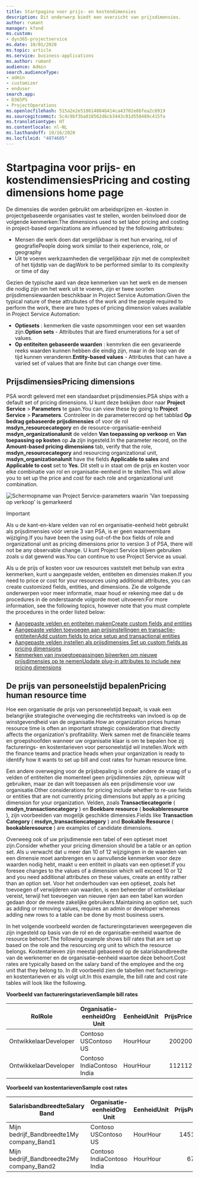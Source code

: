 ```yaml
---
title: Startpagina voor prijs- en kostendimensies
description: Dit onderwerp biedt een overzicht van prijsdimensies.
author: rumant
manager: kfend
ms.custom:
- dyn365-projectservice
ms.date: 10/01/2020
ms.topic: article
ms.service: business-applications
ms.author: rumant
audience: Admin
search.audienceType:
- admin
- customizer
- enduser
search.app:
- D365PS
- ProjectOperations
ms.openlocfilehash: 515a2e2e518614884b414ca43702e8bfea2c6919
ms.sourcegitcommit: 5c4c9bf3ba018562d6cb3443c01d550489c415fa
ms.translationtype: HT
ms.contentlocale: nl-NL
ms.lasthandoff: 10/16/2020
ms.locfileid: "4074605"
---
```

# <a name="pricing-and-costing-dimensions-home-page"></a><span data-ttu-id="e1185-103">Startpagina voor prijs- en kostendimensies</span><span class="sxs-lookup"><span data-stu-id="e1185-103">Pricing and costing dimensions home page</span></span>

<span data-ttu-id="e1185-104">De dimensies die worden gebruikt om arbeidsprijzen en -kosten in projectgebaseerde organisaties vast te stellen, worden beïnvloed door de volgende kenmerken:</span><span class="sxs-lookup"><span data-stu-id="e1185-104">The dimensions used to set labor pricing and costing in project-based organizations are influenced by the following attributes:</span></span>

- <span data-ttu-id="e1185-105">Mensen die werk doen dat vergelijkbaar is met hun ervaring, rol of geografie</span><span class="sxs-lookup"><span data-stu-id="e1185-105">People doing work similar to their experience, role, or geography</span></span>
- <span data-ttu-id="e1185-106">Uit te voeren werkzaamheden die vergelijkbaar zijn met de complexiteit of het tijdstip van de dag</span><span class="sxs-lookup"><span data-stu-id="e1185-106">Work to be performed similar to its complexity or time of day</span></span>

<span data-ttu-id="e1185-107">Gezien de typische aard van deze kenmerken van het werk en de mensen die nodig zijn om het werk uit te voeren, zijn er twee soorten prijsdimensiewaarden beschikbaar in Project Service Automation:</span><span class="sxs-lookup"><span data-stu-id="e1185-107">Given the typical nature of these attrubutes of the work and the people required to perform the work, there are two types of pricing dimension values available in Project Service Automation:</span></span> 

- <span data-ttu-id="e1185-108">**Optiesets** : kenmerken die vaste opsommingen voor een set waarden zijn.</span><span class="sxs-lookup"><span data-stu-id="e1185-108">**Option sets** - Attributes that are fixed enumerations for a set of values.</span></span>
- <span data-ttu-id="e1185-109">**Op entiteiten gebaseerde waarden** : kenmrken die een gevarieerde reeks waarden kunnen hebben die eindig zijn, maar in de loop van de tijd kunnen veranderen.</span><span class="sxs-lookup"><span data-stu-id="e1185-109">**Entity-based values** - Attributes that can have a varied set of values that are finite but can change over time.</span></span>

## <a name="pricing-dimensions"></a><span data-ttu-id="e1185-110">Prijsdimensies</span><span class="sxs-lookup"><span data-stu-id="e1185-110">Pricing dimensions</span></span>

<span data-ttu-id="e1185-111">PSA wordt geleverd met een standaardset prijsdimensies.</span><span class="sxs-lookup"><span data-stu-id="e1185-111">PSA ships with a default set of pricing dimensions.</span></span> <span data-ttu-id="e1185-112">U kunt deze bekijken door naar **Project Service** > **Parameters** te gaan.</span><span class="sxs-lookup"><span data-stu-id="e1185-112">You can view these by going to **Project Service** > **Parameters**.</span></span> <span data-ttu-id="e1185-113">Controleer in de parameterrecord op het tabblad **Op bedrag gebaseerde prijsdimensies** of voor de rol **msdyn_resourcecategory** en de resource-organisatie-eenheid **msdyn_organizationalunit** de velden **Van toepassing op verkoop** en **Van toepassing op kosten** op **Ja** zijn ingesteld.</span><span class="sxs-lookup"><span data-stu-id="e1185-113">In the parameter record, on the **Amount-based pricing dimensions** tab, verify that the role, **msdyn_resourcecategory** and resourcing organizational unit, **msdyn_organizationalunit** have the fields **Applicable to sales** and **Applicable to cost** set to **Yes**.</span></span> <span data-ttu-id="e1185-114">Dit stelt u in staat om de prijs en kosten voor elke combinatie van rol en organisatie-eenheid in te stellen.</span><span class="sxs-lookup"><span data-stu-id="e1185-114">This will allow you to set up the price and cost for each role and organizational unit combination.</span></span>

![Schermopname van Project Service-parameters waarin 'Van toepassing op verkoop' is gemarkeerd](media/PS-OOB-parameters.png)

> [!IMPORTANT]
> <span data-ttu-id="e1185-116">Als u de kant-en-klare velden van rol en organisatie-eenheid hebt gebruikt als prijsdimensies vóór versie 3 van PSA, is er geen waarneembare wijziging.</span><span class="sxs-lookup"><span data-stu-id="e1185-116">If you have been the using out-of-the box fields of role and organizational unit as pricing dimensions prior to version 3 of PSA, there will not be any observable change.</span></span> <span data-ttu-id="e1185-117">U kunt Project Service blijven gebruiken zoals u dat gewend was.</span><span class="sxs-lookup"><span data-stu-id="e1185-117">You can continue to use Project Service as usual.</span></span> 

<span data-ttu-id="e1185-118">Als u de prijs of kosten voor uw resources vaststelt met behulp van extra kenmerken, kunt u aangepaste velden, entiteiten en dimensies maken.</span><span class="sxs-lookup"><span data-stu-id="e1185-118">If you need to price or cost for your resources using additional attributes, you can create customized fields, entities, and dimensions.</span></span> <span data-ttu-id="e1185-119">Zie de volgende onderwerpen voor meer informatie, maar houd er rekening mee dat u de procedures in de onderstaande volgorde moet uitvoeren:</span><span class="sxs-lookup"><span data-stu-id="e1185-119">For more information, see the following topics, however note that you must complete the procedures in the order listed below:</span></span>

- [<span data-ttu-id="e1185-120">Aangepaste velden en entiteiten maken</span><span class="sxs-lookup"><span data-stu-id="e1185-120">Create custom fields and entities</span></span>](create-custom-fields-entities.md)
- [<span data-ttu-id="e1185-121">Aangepaste velden toevoegen aan prijsinstellingen en transactie-entiteiten</span><span class="sxs-lookup"><span data-stu-id="e1185-121">Add custom fields to price setup and transactional entities</span></span>](field-references.md)
- [<span data-ttu-id="e1185-122">Aangepaste velden instellen als prijsdimensies </span><span class="sxs-lookup"><span data-stu-id="e1185-122">Set up custom fields as pricing dimensions</span></span>](set-up-pricing-dimensions.md)
- [<span data-ttu-id="e1185-123">Kenmerken van invoegtoepassingen bijwerken om nieuwe prijsdimensies op te nemen</span><span class="sxs-lookup"><span data-stu-id="e1185-123">Update plug-in attributes to include new pricing dimensions</span></span>](update-plug-in-attributes.md)

## <a name="pricing-human-resource-time"></a><span data-ttu-id="e1185-124">De prijs van personeelstijd bepalen</span><span class="sxs-lookup"><span data-stu-id="e1185-124">Pricing human resource time</span></span>
<span data-ttu-id="e1185-125">Hoe een organisatie de prijs van personeelstijd bepaalt, is vaak een belangrijke strategische overweging die rechtstreeks van invloed is op de winstgevendheid van de organisatie.</span><span class="sxs-lookup"><span data-stu-id="e1185-125">How an organization prices human resource time is often an important strategic consideration that directly affects the organization's profitability.</span></span> <span data-ttu-id="e1185-126">Werk samen met de financiële teams en groepshoofden wanneer uw organisatie klaar is om te bepalen hoe zij facturerings- en kostentarieven voor personeelstijd wil instellen.</span><span class="sxs-lookup"><span data-stu-id="e1185-126">Work with the finance teams and practice heads when your organization is ready to identify how it wants to set up bill and cost rates for human resource time.</span></span>

<span data-ttu-id="e1185-127">Een andere overweging voor de prijsbepaling is onder andere de vraag of u velden of entiteiten die momenteel geen prijsdimensies zijn, opnieuw wilt gebruiken, maar ze dan wilt toepassen als een prijsdimensie voor uw organisatie.</span><span class="sxs-lookup"><span data-stu-id="e1185-127">Other considerations for pricing include whether to re-use fields or entities that are not currently pricing dimensions but apply as a pricing dimension for your organization.</span></span> <span data-ttu-id="e1185-128">Velden, zoals **Transactiecategorie** ( **msdyn_transactioncategory** ) en **Boekbare resource** ( **bookableresource** ), zijn voorbeelden van mogelijk geschikte dimensies.</span><span class="sxs-lookup"><span data-stu-id="e1185-128">Fields like **Transaction Category** ( **msdyn_transactioncategory** ) and **Bookable Resource** ( **bookableresource** ) are examples of candidate dimensions.</span></span> 

<span data-ttu-id="e1185-129">Overweeg ook of uw prijsdimensie een tabel of een optieset moet zijn.</span><span class="sxs-lookup"><span data-stu-id="e1185-129">Consider whether your pricing dimension should be a table or an option set.</span></span> <span data-ttu-id="e1185-130">Als u verwacht dat u meer dan 10 of 12 wijzigingen in de waarden van een dimensie moet aanbrengen en u aanvullende kenmerken voor deze waarden nodig hebt, maakt u een entiteit in plaats van een optieset.</span><span class="sxs-lookup"><span data-stu-id="e1185-130">If you foresee changes to the values of a dimension which will exceed 10 or 12 and you need additional attributes on these values, create an entity rather than an option set.</span></span> <span data-ttu-id="e1185-131">Voor het onderhouden van een optieset, zoals het toevoegen of verwijderen van waarden, is een beheerder of ontwikkelaar vereist, terwijl het toevoegen van nieuwe rijen aan een tabel kan worden gedaan door de meeste zakelijke gebruikers.</span><span class="sxs-lookup"><span data-stu-id="e1185-131">Maintaining an option set, such as adding or removing values, requires an admin or developer whereas adding new rows to a table can be done by most business users.</span></span>

<span data-ttu-id="e1185-132">In het volgende voorbeeld worden de factureringstarieven weergegeven die zijn ingesteld op basis van de rol en de organisatie-eenheid waartoe de resource behoort.</span><span class="sxs-lookup"><span data-stu-id="e1185-132">The following example shows bill rates that are set up based on the role and the resourcing org unit to which the resource belongs.</span></span> <span data-ttu-id="e1185-133">Kostentarieven zijn meestal gebaseerd op de salarisbandbreedte van de werknemer en de organisatie-eenheid waartoe deze behoort.</span><span class="sxs-lookup"><span data-stu-id="e1185-133">Cost rates are typically based on the salary band of the employee and the org unit that they belong to.</span></span> <span data-ttu-id="e1185-134">In dit voorbeeld zien de tabellen met facturerings- en kostentarieven er als volgt uit.</span><span class="sxs-lookup"><span data-stu-id="e1185-134">In this example, the bill rate and cost rate tables will look like the following.</span></span>

<span data-ttu-id="e1185-135">**Voorbeeld van factureringstarieven**</span><span class="sxs-lookup"><span data-stu-id="e1185-135">**Sample bill rates**</span></span>

| <span data-ttu-id="e1185-136">Rol</span><span class="sxs-lookup"><span data-stu-id="e1185-136">Role</span></span>        | <span data-ttu-id="e1185-137">Organisatie-eenheid</span><span class="sxs-lookup"><span data-stu-id="e1185-137">Org Unit</span></span>    |<span data-ttu-id="e1185-138">Eenheid</span><span class="sxs-lookup"><span data-stu-id="e1185-138">Unit</span></span>      |<span data-ttu-id="e1185-139">Prijs</span><span class="sxs-lookup"><span data-stu-id="e1185-139">Price</span></span>      |<span data-ttu-id="e1185-140">Valuta</span><span class="sxs-lookup"><span data-stu-id="e1185-140">Currency</span></span>  |
| ------------|-------------|----------|----------:|----------|
| <span data-ttu-id="e1185-141">Ontwikkelaar</span><span class="sxs-lookup"><span data-stu-id="e1185-141">Developer</span></span>   | <span data-ttu-id="e1185-142">Contoso US</span><span class="sxs-lookup"><span data-stu-id="e1185-142">Contoso US</span></span>  |<span data-ttu-id="e1185-143">Hour</span><span class="sxs-lookup"><span data-stu-id="e1185-143">Hour</span></span> | <span data-ttu-id="e1185-144">200</span><span class="sxs-lookup"><span data-stu-id="e1185-144">200</span></span>|<span data-ttu-id="e1185-145">USD</span><span class="sxs-lookup"><span data-stu-id="e1185-145">USD</span></span>     |
| <span data-ttu-id="e1185-146">Ontwikkelaar</span><span class="sxs-lookup"><span data-stu-id="e1185-146">Developer</span></span>   | <span data-ttu-id="e1185-147">Contoso India</span><span class="sxs-lookup"><span data-stu-id="e1185-147">Contoso India</span></span> |<span data-ttu-id="e1185-148">Hour</span><span class="sxs-lookup"><span data-stu-id="e1185-148">Hour</span></span>|   <span data-ttu-id="e1185-149">112</span><span class="sxs-lookup"><span data-stu-id="e1185-149">112</span></span>|<span data-ttu-id="e1185-150">USD</span><span class="sxs-lookup"><span data-stu-id="e1185-150">USD</span></span>     |


<span data-ttu-id="e1185-151">**Voorbeeld van kostentarieven**</span><span class="sxs-lookup"><span data-stu-id="e1185-151">**Sample cost rates**</span></span>

| <span data-ttu-id="e1185-152">Salarisbandbreedte</span><span class="sxs-lookup"><span data-stu-id="e1185-152">Salary Band</span></span>     | <span data-ttu-id="e1185-153">Organisatie-eenheid</span><span class="sxs-lookup"><span data-stu-id="e1185-153">Org Unit</span></span>    |<span data-ttu-id="e1185-154">Eenheid</span><span class="sxs-lookup"><span data-stu-id="e1185-154">Unit</span></span>      |<span data-ttu-id="e1185-155">Prijs</span><span class="sxs-lookup"><span data-stu-id="e1185-155">Price</span></span>      |<span data-ttu-id="e1185-156">Valuta</span><span class="sxs-lookup"><span data-stu-id="e1185-156">Currency</span></span>  |
| ----------------|-------------|----------|----------:|----------|
| <span data-ttu-id="e1185-157">Mijn bedrijf_Bandbreedte1</span><span class="sxs-lookup"><span data-stu-id="e1185-157">My company_Band1</span></span> | <span data-ttu-id="e1185-158">Contoso US</span><span class="sxs-lookup"><span data-stu-id="e1185-158">Contoso US</span></span>  |<span data-ttu-id="e1185-159">Hour</span><span class="sxs-lookup"><span data-stu-id="e1185-159">Hour</span></span> | <span data-ttu-id="e1185-160">145</span><span class="sxs-lookup"><span data-stu-id="e1185-160">145</span></span>|<span data-ttu-id="e1185-161">USD</span><span class="sxs-lookup"><span data-stu-id="e1185-161">USD</span></span>     |
| <span data-ttu-id="e1185-162">Mijn bedrijf_Bandbreedte2</span><span class="sxs-lookup"><span data-stu-id="e1185-162">My company_Band2</span></span> | <span data-ttu-id="e1185-163">Contoso India</span><span class="sxs-lookup"><span data-stu-id="e1185-163">Contoso India</span></span> |<span data-ttu-id="e1185-164">Hour</span><span class="sxs-lookup"><span data-stu-id="e1185-164">Hour</span></span>|   <span data-ttu-id="e1185-165">67</span><span class="sxs-lookup"><span data-stu-id="e1185-165">67</span></span>|<span data-ttu-id="e1185-166">USD</span><span class="sxs-lookup"><span data-stu-id="e1185-166">USD</span></span>     |

